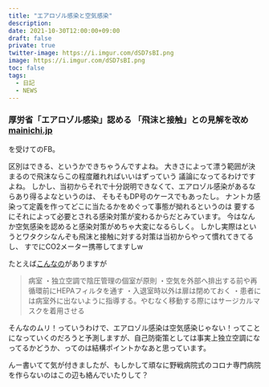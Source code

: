 ```yaml
---
title: "エアロゾル感染と空気感染"
description: 
date: 2021-10-30T12:00:00+09:00
draft: false
private: true
twitter-image: https://i.imgur.com/dSD7sBI.png
image: https://i.imgur.com/dSD7sBI.png
toc: false
tags:
  - 日記
  - NEWS
---
```


### 厚労省「エアロゾル感染」認める 「飛沫と接触」との見解を改め [mainichi.jp](https://mainichi.jp/articles/20211029/k00/00m/040/294000c?fbclid=IwAR0C2k3ezqRAPouTKJvZbducdVqGNl1LHh5U8TfwuP0WNXgmjE3Sx9LpZnQ)

を受けてのFB。

区別はできる、というかできちゃうんですよね。
大きさによって漂う範囲が決まるので飛沫ならこの程度離れればいいはずっていう
議論になってるわけですよね。
しかし、当初からそれで十分説明できなくて、エアロゾル感染があるならあり得るよなというのは、
そもそもDP号のケースでもあったし。
ナントカ感染って定義を作ってどこに当たるかをめぐって事態が拗れるというのは
要するにそれによって必要とされる感染対策が変わるからだとみています。
今はなんか空気感染を認めると感染対策がめちゃ大変になるらしく。
しかし実際はというとワタクシなんぞも飛沫と接触に対する対策は当初からやって慣れてきてるし、
すでにCO2メーター携帯してますしw

たとえば[こんなの](http://www.kankyokansen.org/other/edu_pdf/3-3_03.pdf)がありますが

>病室 
>・独立空調で陰圧管理の個室が原則
>・空気を外部へ排出する前や再循環前にHEPAフィルタを通す
>・入退室時以外は扉は閉めておく
>・患者には病室外に出ないように指導する。やむなく移動する際にはサージカルマスクを着用させる

そんなのムリ！っていうわけで、エアロゾル感染は空気感染じゃない！ってことになっていくのだろうと予測しますが、自己防衛策としては事実上独立空調になってるかどうか、ってのは結構ポイントかなあと思っています。

んー書いてて気が付きましたが、もしかして頑なに野戦病院式のコロナ専門病院を作らないのはこの辺も絡んでいたりして？




